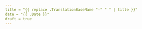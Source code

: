 ```yaml
---
title = "{{ replace .TranslationBaseName "-" " " | title }}"
date = "{{ .Date }}"
draft = true
---
```

